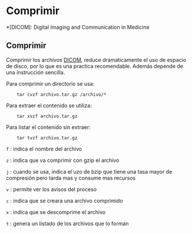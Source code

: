 Comprimir
=========

*[DICOM]: Digital Imaging and Communication in Medicine

## Comprimir

Comprimir los archivos [DICOM](http://es.wikipedia.org/wiki/DICOM), reduce dramaticamente el uso de 
espacio de disco, por lo que es una practica recomendable. Además depende de una instrucción sencilla.  

Para comprimir un directorio se usa:

```
    tar cvzf archivo.tar.gz /archivo/*
```

Para extraer el contenido se utiliza:

```
    tar xvzf archivo.tar.gz
```

Para listar el contenido sin extraer:

```
    tar tvzf archivo.tar.gz
```

`f` : indica el nombre del archivo

`z` : indica que va comprimir con gzip el archivo

`j` : cuando se usa, indica el uzo de bzip que tiene una tasa mayor de compresión pero tarda mas y consume 
mas recursos

`v` : permite ver los avisos del proceso 

`c` : indica que se creara una archivo comprimido

`x` : indica que se descomprime el archivo 

`t` : genera un listado de los archivos que lo forman
